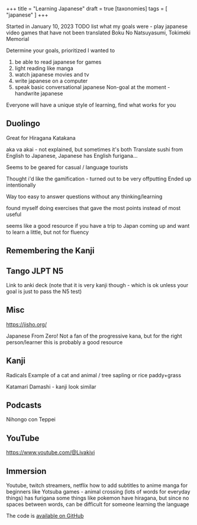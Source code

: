 +++
title = "Learning Japanese"
draft = true
[taxonomies]
tags = [ "japanese" ]
+++
 
 
Started in January 10, 2023
TODO list what my goals were - play japanese video games that have not been translated
  Boku No Natsuyasumi, Tokimeki Memorial

Determine your goals, prioritized I wanted to
1) be able to read japanese for games
2) light reading like manga
3) watch japanese movies and tv
4) write japanese on a computer
5) speak basic conversational japanese
Non-goal at the moment - handwrite japanese


Everyone will have a unique style of learning, find what works for you


## Duolingo

Great for Hiragana Katakana

aka va akai - not explained, but sometimes it's both
Translate sushi from English to Japanese, Japanese has English furigana...

Seems to be geared for casual / language tourists

Thought i'd like the gamification - turned out to be very offputting
Ended up intentionally 

Way too easy to answer questions without any thinking/learning

found myself doing exercises that gave the most points instead of most useful


seems like a good resource if you have a trip to Japan coming up and want to learn a little, but not for fluency


## Remembering the Kanji


## Tango JLPT N5
Link to anki deck (note that it is very kanji though - which is ok unless your goal is just to pass the N5 test)


## Misc
https://jisho.org/

Japanese From Zero!
  Not a fan of the progressive kana, but for the right person/learner this is probably a good resource

## Kanji

Radicals
Example of a cat and animal / tree sapling or rice paddy+grass


Katamari Damashi - kanji look similar

## Podcasts
Nihongo con Teppei
 
 

## YouTube
https://www.youtube.com/@Livakivi

## Immersion

Youtube, twitch streamers, netflix
how to add subtitles to anime
manga for beginners like Yotsuba
games - animal crossing (lots of words for everyday things) has furigana
  some things like pokemon have hiragana, but since no spaces between words, can be difficult for someone learning the language


The code is [available on GitHub](https://github.com/wtfleming/pong-cljs)
